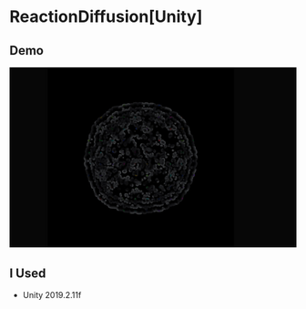 # ReactionDiffusion[Unity]


## Demo
<img src="./README/demo.jpg" alt="" title="demo_img">


## I Used
- Unity 2019.2.11f